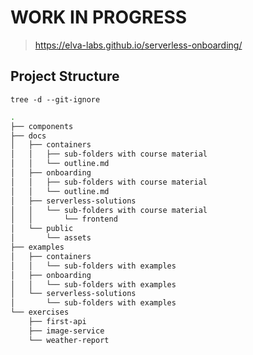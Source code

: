 # WORK IN PROGRESS 

> https://elva-labs.github.io/serverless-onboarding/

## Project Structure

`tree -d --git-ignore`

```bash
.
├── components
├── docs
│   ├── containers
│   │   ├── sub-folders with course material
│   │   └── outline.md
│   ├── onboarding
│   │   ├── sub-folders with course material
│   │   └── outline.md
│   ├── serverless-solutions
│   │   └── sub-folders with course material
│   │       └── frontend
│   └── public
│       └── assets
├── examples
│   ├── containers
│   │   └── sub-folders with examples
│   ├── onboarding
│   │   └── sub-folders with examples
│   └── serverless-solutions
│       └── sub-folders with examples
└── exercises
    ├── first-api
    ├── image-service
    └── weather-report
```

